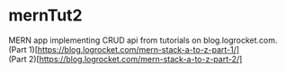 # mernTut2
MERN app implementing CRUD api from tutorials on blog.logrocket.com. <br>
(Part 1)[https://blog.logrocket.com/mern-stack-a-to-z-part-1/] <br>
(Part 2)[https://blog.logrocket.com/mern-stack-a-to-z-part-2/]
